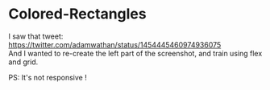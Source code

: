 # Colored-Rectangles

I saw that tweet: https://twitter.com/adamwathan/status/1454445460974936075 <br>
And I wanted to re-create the left part of the screenshot, and train using flex and grid.

PS: It's not responsive !
